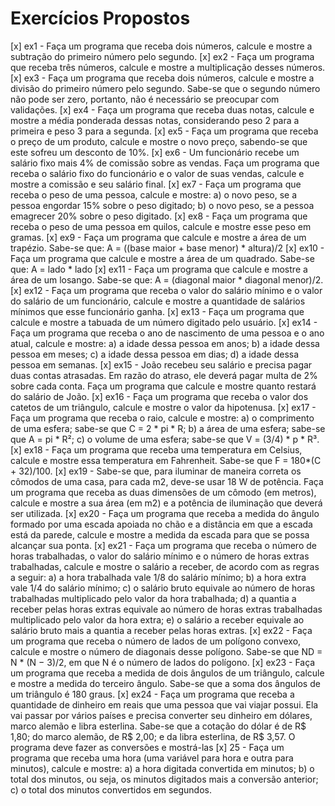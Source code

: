 # Exercícios Propostos

[x] ex1 - Faça um programa que receba dois números, calcule e mostre a subtração do primeiro número pelo segundo.
[x] ex2 - Faça um programa que receba três números, calcule e mostre a multiplicação desses números.
[x] ex3 - Faça um programa que receba dois números, calcule e mostre a divisão do primeiro número pelo segundo. Sabe-se que o segundo número não pode ser zero, portanto, não é necessário se preocupar com validações.
[x] ex4 - Faça um programa que receba duas notas, calcule e mostre a média ponderada dessas notas, considerando peso 2 para a primeira e peso 3 para a segunda.
[x] ex5 - Faça um programa que receba o preço de um produto, calcule e mostre o novo preço, sabendo-se que este sofreu um desconto de 10%.
[x] ex6 - Um funcionário recebe um salário fixo mais 4% de comissão sobre as vendas. Faça um programa que receba o salário fixo do funcionário e o valor de suas vendas, calcule e mostre a comissão e seu salário final.
[x] ex7 - Faça um programa que receba o peso de uma pessoa, calcule e mostre:
    a) o novo peso, se a pessoa engordar 15% sobre o peso digitado;
    b) o novo peso, se a pessoa emagrecer 20% sobre o peso digitado.
[x] ex8 - Faça um programa que receba o peso de uma pessoa em quilos, calcule e mostre esse peso em gramas.
[x] ex9 - Faça um programa que calcule e mostre a área de um trapézio. Sabe-se que: A = ((base maior + base menor) * altura)/2
[x] ex10 - Faça um programa que calcule e mostre a área de um quadrado. Sabe-se que: A = lado * lado
[x] ex11 - Faça um programa que calcule e mostre a área de um losango. Sabe-se que: A = (diagonal maior * diagonal menor)/2.
[x] ex12 - Faça um programa que receba o valor do salário mínimo e o valor do salário de um funcionário, calcule e mostre a quantidade de salários mínimos que esse funcionário ganha.
[x] ex13 - Faça um programa que calcule e mostre a tabuada de um número digitado pelo usuário.
[x] ex14 - Faça um programa que receba o ano de nascimento de uma pessoa e o ano atual, calcule e mostre:
    a) a idade dessa pessoa em anos;
    b) a idade dessa pessoa em meses;
    c) a idade dessa pessoa em dias;
    d) a idade dessa pessoa em semanas.
[x] ex15 - João recebeu seu salário e precisa pagar duas contas atrasadas. Em razão do atraso, ele deverá pagar multa de 2% sobre cada conta. Faça um programa que calcule e mostre quanto restará do salário de João.
[x] ex16 - Faça um programa que receba o valor dos catetos de um triângulo, calcule e mostre o valor da hipotenusa.
[x] ex17 - Faça um programa que receba o raio, calcule e mostre:
    a) o comprimento de uma esfera; sabe-se que C = 2 * pi * R;
    b) a área de uma esfera; sabe-se que A = pi * R²;
    c) o volume de uma esfera; sabe-se que V = (3/4) * p * R³.
[x] ex18 - Faça um programa que receba uma temperatura em Celsius, calcule e mostre essa temperatura em Fahrenheit. Sabe-se que F = 180*(C + 32)/100.
[x] ex19 - Sabe-se que, para iluminar de maneira correta os cômodos de uma casa, para cada m2, deve-se usar 18 W de potência. Faça um programa que receba as duas dimensões de um cômodo (em metros), calcule e mostre a sua área (em m2) e a potência de iluminação que deverá ser utilizada.
[x] ex20 - Faça um programa que receba a medida do ângulo formado por uma escada apoiada no chão e a distância em que a escada está da parede, calcule e mostre a medida da escada para que se possa alcançar sua ponta.
[x] ex21 - Faça um programa que receba o número de horas trabalhadas, o valor do salário mínimo e o número
de horas extras trabalhadas, calcule e mostre o salário a receber, de acordo com as regras a seguir:
    a) a hora trabalhada vale 1/8 do salário mínimo;
    b) a hora extra vale 1/4 do salário mínimo;
    c) o salário bruto equivale ao número de horas trabalhadas multiplicado pelo valor da hora trabalhada;
    d) a quantia a receber pelas horas extras equivale ao número de horas extras trabalhadas multiplicado pelo valor
    da hora extra;
    e) o salário a receber equivale ao salário bruto mais a quantia a receber pelas horas extras.
[x] ex22 - Faça um programa que receba o número de lados de um polígono convexo, calcule e mostre o número
de diagonais desse polígono. Sabe-se que ND = N * (N − 3)/2, em que N é o número de lados do polígono.
[x] ex23 - Faça um programa que receba a medida de dois ângulos de um triângulo, calcule e mostre a medida do
terceiro ângulo. Sabe-se que a soma dos ângulos de um triângulo é 180 graus.
[x] ex24 - Faça um programa que receba a quantidade de dinheiro em reais que uma pessoa que vai viajar possui. Ela
vai passar por vários países e precisa converter seu dinheiro em dólares, marco alemão e libra esterlina. Sabe-se que a cotação do dólar é de R$ 1,80; do marco alemão, de R$ 2,00; e da libra esterlina, de R$ 3,57. O programa deve fazer as conversões e mostrá-las
[x] 25 - Faça um programa que receba uma hora (uma variável para hora e outra para minutos), calcule e
mostre:
    a) a hora digitada convertida em minutos;
    b) o total dos minutos, ou seja, os minutos digitados mais a conversão anterior;
    c) o total dos minutos convertidos em segundos.